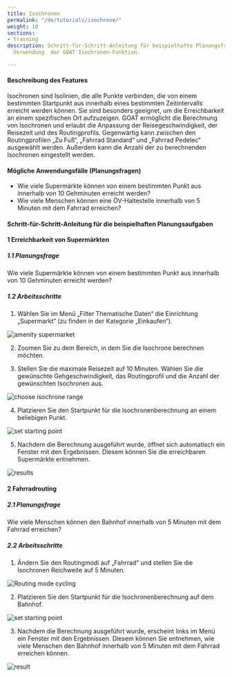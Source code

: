 ```yaml
---
title: Isochronen
permalink: "/de/tutorials/isochrone/"
weight: 10
sections:
- training
description: Schritt-für-Schritt-Anleitung für beispielhafte Planungsfragen unter
  Verwendung  der GOAT Isochronen-Funktion.

---
```

#### Beschreibung des Features

Isochronen sind Isolinien, die alle Punkte verbinden, die von einem bestimmten Startpunkt aus innerhalb eines bestimmten Zeitintervalls erreicht werden können. Sie sind besonders geeignet, um die Erreichbarkeit an einem spezifischen Ort aufzuzeigen.
GOAT ermöglicht die Berechnung von Isochronen und erlaubt die Anpassung der Reisegeschwindigkeit, der Reisezeit und des Routingprofils. Gegenwärtig kann zwischen den Routingprofilen „Zu Fuß“, „Fahrrad Standard“ und „Fahrrad Pedelec“ ausgewählt werden. Außerdem kann die Anzahl der zu berechnenden Isochronen eingestellt werden.

#### Mögliche Anwendungsfälle (Planungsfragen)

* Wie viele Supermärkte können von einem bestimmten Punkt aus innerhalb von 10 Gehminuten erreicht werden?
* Wie viele Menschen können eine ÖV-Haltestelle innerhalb von 5 Minuten mit dem Fahrrad erreichen?

#### Schritt-für-Schritt-Anleitung für die beispielhaften Planungsaufgaben

#### 1 Erreichbarkeit von Supermärkten

##### 1.1 Planungsfrage

Wie viele Supermärkte können von einem bestimmten Punkt aus innerhalb von 10 Gehminuten erreicht werden?

##### 1.2 Arbeitsschritte

1. Wählen Sie im Menü „Filter Thematische Daten“ die Einrichtung „Supermarkt“ (zu finden in der Kategorie „Einkaufen“).

<img src="/images/training_materials/Isochrone/amenity_supermarket.png" alt="amenity supermarket" style="max-height:300px;"/>

2. Zoomen Sie zu dem Bereich, in dem Sie die Isochrone berechnen möchten.
   
3. Stellen Sie die maximale Reisezeit auf 10 Minuten. Wählen Sie die gewünschte Gehgeschwindigkeit, das Routingprofil und die Anzahl der gewünschten Isochronen aus.

<img src="/images/training_materials/Isochrone/isochrone_settings.png"  alt="choose isochrone range" style="max-height:230px;"/>

4. Platzieren Sie den Startpunkt für die Isochronenberechnung an einem beliebigen Punkt.
   
<!-- ![](/images/training_materials/Isochrone/starting-point-isochrone.webp) -->
<img src="/images/training_materials/Isochrone/starting_point_isochrone.png"  alt="set starting point" style="max-height:150px;"/>

5. Nachdem die Berechnung ausgeführt wurde, öffnet sich automatisch ein Fenster mit den Ergebnissen. Diesem können Sie die erreichbaren Supermärkte entnehmen.

<img src="/images/training_materials/Isochrone/results_supermarkets.png"  alt="results"/>

#### 2 Fahrradrouting

##### 2.1 Planungsfrage

Wie viele Menschen können den Bahnhof innerhalb von 5 Minuten mit dem Fahrrad erreichen?

##### 2.2 Arbeitsschritte

1. Ändern Sie den Routingmodi auf „Fahrrad“ und stellen Sie die Isochronen Reichweite auf 5 Minuten.
   
<!-- ![](/images/training_materials/Isochrone/cycling-mode.webp) -->
<img src="/images/training_materials/Isochrone/cycling_mode.png"  alt="Routing mode cycling" style="max-height:220px;"/>

2. Platzieren Sie den Startpunkt für die Isochronenberechnung auf dem Bahnhof.  
   
<!-- ![](/images/training_materials/Isochrone/starting-point-isochrone.webp) -->
<img src="/images/training_materials/Isochrone/starting_point_isochrone.png"  alt="set starting point" style="max-height:150px;"/>

3. Nachdem die Berechnung ausgeführt wurde, erscheint links im Menü ein Fenster mit den Ergebnissen. Diesem können Sie entnehmen, wie viele Menschen den Bahnhof innerhalb von 5 Minuten mit dem Fahrrad erreichen können.

<img src="/images/training_materials/Isochrone/cycling_result.png"  alt="result"/>
   